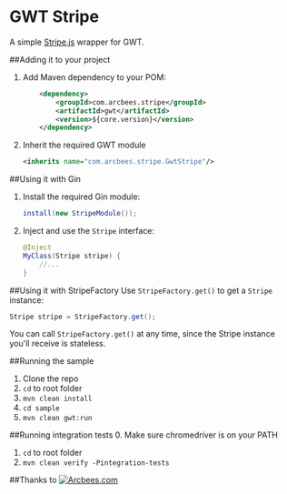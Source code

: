 # GWT Stripe
A simple [Stripe.js](https://stripe.com/docs/stripe.js) wrapper for GWT.

##Adding it to your project
1. Add Maven dependency to your POM: 

    ```xml
        <dependency>
            <groupId>com.arcbees.stripe</groupId>
            <artifactId>gwt</artifactId>
            <version>${core.version}</version>
        </dependency>
    ```

2. Inherit the required GWT module

    ```xml
    <inherits name="com.arcbees.stripe.GwtStripe"/>
    ```

##Using it with Gin
1. Install the required Gin module:

    ```java
    install(new StripeModule());
    ```
    
2. Inject and use the `Stripe` interface:

    ```java
    @Inject
    MyClass(Stripe stripe) {
        //...
    }
    ```
    
##Using it with StripeFactory
Use `StripeFactory.get()` to get a `Stripe` instance:

```java
Stripe stripe = StripeFactory.get();
```
    
You can call `StripeFactory.get()` at any time, since the Stripe instance you'll receive is stateless.


##Running the sample
1. Clone the repo
2. `cd` to root folder
3. `mvn clean install`
4. `cd sample`
5. `mvn clean gwt:run`

##Running integration tests
0. Make sure chromedriver is on your PATH
1. `cd` to root folder
2. `mvn clean verify -Pintegration-tests`

##Thanks to
[![Arcbees.com](http://arcbees-ads.appspot.com/ad.png)](http://arcbees.com)
